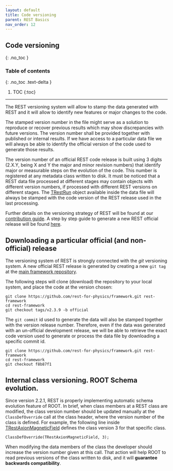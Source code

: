 ```yaml
---
layout: default
title: Code versioning
parent: REST Basics
nav_order: 12
---
```


## Code versioning
{: .no_toc }

### Table of contents
{: .no_toc .text-delta }

1. TOC
{:toc}

---

The REST versioning system will allow to stamp the data generated with REST and it will allow to identify new features or major changes to the code.

The stamped version number in the file might serve as a solution to reproduce or recover previous results which may show discrepancies with future versions. The version number shall be provided together with published or internal results. If we have access to a particular data file we will always be able to identify the official version of the code used to generate those results.

The version number of an official REST code release is built using 3 digits (2.X.Y, being X and Y the major and minor revision numbers) that identify major or measurable steps on the evolution of the code. This number is registered at any metadata class written to disk. It must be noticed that a REST data file processed at different stages may contain objects with different version numbers, if processed with different REST versions on different stages. The [TRestRun](https://sultan.unizar.es/rest/classTRestRun.html) object available inside the data file will always be stamped with the code version of the REST release used in the last processing.

Further details on the versioning strategy of REST will be found at our [contribution guide](https://github.com/rest-for-physics/framework/blob/master/CONTRIBUTING.md). A step by step guide to generate a new REST official release will be found [here](../rest-advanced/new-release.md).

## Downloading a particular official (and non-official) release

The versioning system of REST is strongly connected with the *git* versioning system. A new official REST release is generated by creating a new `git tag` at the [main framework repository](https://github.com/rest-for-physics/framework).

The following steps will clone (download) the repository to your local system, and place the code at the version chosen:

```
git clone https://github.com/rest-for-physics/framework.git rest-framework
cd rest-framework
git checkout tags/v2.3.9 -b official
```

The `git commit` id used to generate the data will also be stamped together with the version release number. Therefore, even if the data was generated with an un-official development release, we will be able to retrieve the exact code version used to generate or process the data file by downloading a specific commit id.

```
git clone https://github.com/rest-for-physics/framework.git rest-framework
cd rest-framework
git checkout f8b87f1
```

## Internal class versioning. ROOT Schema evolution.

Since version 2.2.1, REST is properly implementing automatic schema evolution feature of ROOT. In brief, when class members at a REST class are modified, the class version number should be updated manually at the `ClassDefOverride` call at the class header, where the version number of the class is defined. For example, the following line inside [TRestAxionMagneticField](https://sultan.unizar.es/rest/classTRestAxionMagneticField.html) defines the class version 3 for that specific class.

```
ClassDefOverride(TRestAxionMagneticField, 3);
```

When modifying the data members of the class the developer should increase the version number given at this call. That action will help ROOT to read previous versions of the class written to disk, and it will **guarantee backwards compatibility**.


